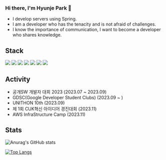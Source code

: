 

### Hi there, I'm Hyunje Park 👋
- I develop servers using Spring.
- I am a developer who has the tenacity and is not afraid of challenges.
- I know the importance of communication, I want to become a developer who shares knowledge.
<!--
**sor999/sor999** is a ✨ _special_ ✨ repository because its `README.md` (this file) appears on your GitHub profile.

Here are some ideas to get you started:

- 🔭 I’m currently working on ...
- 🌱 I’m currently learning ...
- 👯 I’m looking to collaborate on ...
- 🤔 I’m looking for help with ...
- 💬 Ask me about ...
- 📫 How to reach me: ...
- 😄 Pronouns: ...
- ⚡ Fun fact: ...
-->



## Stack

<img src="https://img.shields.io/badge/C/C++-00599C?style=flat-square&logo=cplusplus&logoColor=white"/> <img src="https://img.shields.io/badge/java-26689A?style=flat-square&logoColor=white"/> <img src="https://img.shields.io/badge/Spring-6DB33F?style=flat-square&logo=Spring&logoColor=white"/> <img src="https://img.shields.io/badge/Mysql-4479A1?style=flat-square&logo=Spring&logoColor=white"/> <img src="https://img.shields.io/badge/AWS-232F3E?style=flat-square&logo=amazonaws&logoColor=white"/> <img src="https://img.shields.io/badge/RDS-527FFF?style=flat-square&logo=amazonrds&logoColor=white"/> <img src="https://img.shields.io/badge/S3-569A31?style=flat-square&logo=amazons3&logoColor=white"/>
</center>


## Activity

- 공개SW 개발자 대회 2023 (2023.07 ~ 2023.09)
- GDSC(Google Developer Student Clubs) (2023.09 ~ )
- UNITHON 10th (2023.09)
- 제 1회 CUK혁신 아이디어 경진대회 (2023.11)
- AWS InfraStructure Camp (2023.11)


## Stats

![Anurag's GitHub stats](https://github-readme-stats.vercel.app/api?username=sor999&show_icons=true&theme=radical)

[![Top Langs](https://github-readme-stats.vercel.app/api/top-langs/?username=sor999&layout=compact)](https://github.com/anuraghazra/github-readme-stats)
